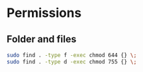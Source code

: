 # Permissions

## Folder and files

```sh
sudo find . -type f -exec chmod 644 {} \;
sudo find . -type d -exec chmod 755 {} \;
```
